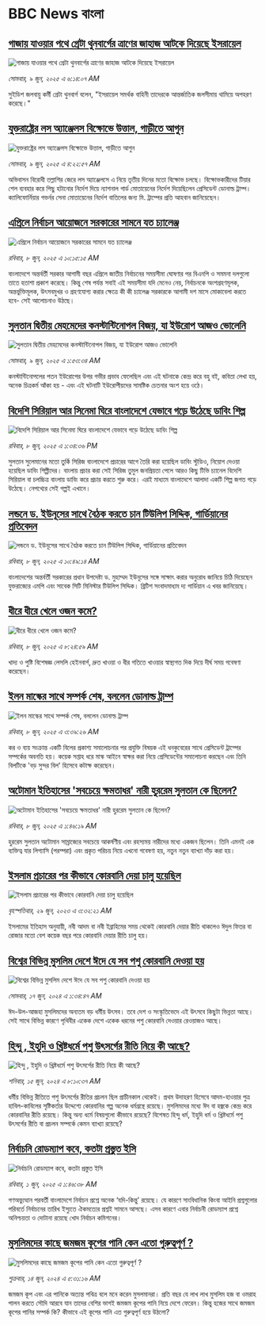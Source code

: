 # BBC News বাংলা## [গাজায় যাওয়ার পথে গ্রেটা থুনবার্গের ত্রাণের জাহাজ আটকে দিয়েছে ইসরায়েল](https://www.bbc.com/bengali/articles/cvg79z0j090o?at_campaign=githubrss)![গাজায় যাওয়ার পথে গ্রেটা থুনবার্গের ত্রাণের জাহাজ আটকে দিয়েছে ইসরায়েল](https://ichef.bbci.co.uk/ace/standard/240/cpsprodpb/8e05/live/f9538f30-44f3-11f0-b6e6-4ddb91039da1.jpg)_সোমবার, ৯ জুন, ২০২৫ এ ৬:১৪:০৭ AM_সুইডিশ জলবায়ু কর্মী গ্রেটা থুনবার্গ বলেন, "ইসরায়েল সমর্থক বাহিনী তাদেরকে আন্তর্জাতিক জলসীমায় থামিয়ে অপহরণ করেছে।"## [যুক্তরাষ্ট্রের লস অ্যাঞ্জেলস বিক্ষোভে উত্তাল, গাড়ীতে আগুন](https://www.bbc.com/bengali/articles/c39xe3xe07jo?at_campaign=githubrss)![যুক্তরাষ্ট্রের লস অ্যাঞ্জেলস বিক্ষোভে উত্তাল, গাড়ীতে আগুন](https://ichef.bbci.co.uk/ace/standard/240/cpsprodpb/a163/live/b674a960-44df-11f0-835b-310c7b938e84.jpg)_সোমবার, ৯ জুন, ২০২৫ এ ৪:২২:৫৭ AM_অভিবাসন বিরোধী তল্লাশির জেরে লস অ্যাঞ্জেলসে এ নিয়ে তৃতীয় দিনের মতো বিক্ষোভ চলছে। বিক্ষোভকারীদের টিয়ার শেল ব্যবহার করে পিছু হটানোর নির্দেশ দিয়ে ন্যাশনাল গার্ড মোতায়েনের নির্দেশ দিয়েছিলেন প্রেসিডেন্ট ডোনাল্ড ট্রাম্প। ক্যালিফোর্নিয়ার গভর্নর সেনা মোতায়েনের নির্দেশ বাতিলের জন্য মি. ট্রাম্পের প্রতি আহবান জানিয়েছেন।## [এপ্রিলে নির্বাচন আয়োজনে সরকারের সামনে যত চ্যালেঞ্জ](https://www.bbc.com/bengali/articles/cx2edg48wryo?at_campaign=githubrss)![এপ্রিলে নির্বাচন আয়োজনে সরকারের সামনে যত চ্যালেঞ্জ](https://ichef.bbci.co.uk/ace/standard/240/cpsprodpb/7c7c/live/2fa62c50-444f-11f0-b7c8-dff14205f20a.jpg)_রবিবার, ৮ জুন, ২০২৫ এ ১০:১৫:১৫ AM_বাংলাদেশে অন্তর্বর্তী সরকার আগামী বছর এপ্রিলে জাতীয় নির্বাচনের সময়সীমা ঘোষণার পর বিএনপি ও সমমনা দলগুলো তাতে হতাশা প্রকাশ করেছে। কিন্তু শেষ পর্যন্ত সবাই এই সময়সীমা যদি মেনেও নেয়, নির্বাচনকে অংশগ্রহণমূলক, অন্তর্ভুক্তিমূলক, উৎসবমুখর ও গ্রহণযোগ্য করার ক্ষেত্রে কী কী চ্যালেঞ্জ সরকারকে আগামী দশ মাসে মোকাবেলা করতে হবে- সেই আলোচনাও উঠছে।## [সুলতান দ্বিতীয় মেহমেদের কনস্টান্টিনোপল বিজয়, যা ইউরোপ আজও ভোলেনি](https://www.bbc.com/bengali/articles/c1kvl33kvv2o?at_campaign=githubrss)![সুলতান দ্বিতীয় মেহমেদের কনস্টান্টিনোপল বিজয়, যা ইউরোপ আজও ভোলেনি](https://ichef.bbci.co.uk/ace/standard/240/cpsprodpb/d7d3/live/6b99f050-3d3f-11f0-bace-e1270fc31f5e.png)_সোমবার, ৯ জুন, ২০২৫ এ ১:৫৩:৩৪ AM_কনস্টান্টিনোপলের পতন ইউরোপের উপর গভীর প্রভাব ফেলেছিল এবং এই ঘটনাকে কেন্দ্র করে বহু বই, কবিতা লেখা হয়, অনেক চিত্রকর্ম আঁকা হয় - এবং এই ঘটনাটি ইউরোপীয়দের সামষ্টিক চেতনার অংশ হয়ে ওঠে।## [বিদেশি সিরিয়াল আর সিনেমা ঘিরে বাংলাদেশে যেভাবে গড়ে উঠেছে ডাবিং শিল্প](https://www.bbc.com/bengali/articles/cn9jq73249do?at_campaign=githubrss)![বিদেশি সিরিয়াল আর সিনেমা ঘিরে বাংলাদেশে যেভাবে গড়ে উঠেছে ডাবিং শিল্প](https://ichef.bbci.co.uk/ace/standard/240/cpsprodpb/243c/live/ea8b7370-411d-11f0-9ac6-c9e2ff3234ce.jpg)_রবিবার, ৮ জুন, ২০২৫ এ ১:৩৪:৩৬ PM_সুলতান সুলেমানের মতো তুর্কি সিরিজ বাংলাদেশে প্রচারের আগে তৈরি করা হয়েছিল ডাবিং স্টুডিও, নিয়োগ দেওয়া হয়েছিল ডাবিং শিল্পীদের। বাংলায় প্রচার করা সেই সিরিজ তুমুল জনপ্রিয়তা পেলে আরও কিছু টিভি চ্যানেল বিদেশি সিরিয়াল বা চলচ্চিত্র বাংলায় ডাবিং করে প্রচার করতে শুরু করে। এরই মাধ্যমে বাংলাদেশে আলাদা একটি শিল্প জগত গড়ে উঠেছে। নেপথ্যের সেই গল্পই এখানে।## [লন্ডনে ড. ইউনূসের সাথে বৈঠক করতে চান টিউলিপ সিদ্দিক, গার্ডিয়ানের প্রতিবেদন](https://www.bbc.com/bengali/articles/cp85xl8d8jzo?at_campaign=githubrss)![লন্ডনে ড. ইউনূসের সাথে বৈঠক করতে চান টিউলিপ সিদ্দিক, গার্ডিয়ানের প্রতিবেদন](https://ichef.bbci.co.uk/ace/standard/240/cpsprodpb/f20d/live/c0b50af0-4453-11f0-b6e6-4ddb91039da1.jpg)_রবিবার, ৮ জুন, ২০২৫ এ ১০:৪৯:১৪ AM_বাংলাদেশের অন্তর্বর্তী সরকারের প্রধান উপদেষ্টা ড. মুহাম্মদ ইউনূসের সঙ্গে সাক্ষাৎ করার অনুরোধ জানিয়ে চিঠি দিয়েছেন যুক্তরাজ্যের এমপি এবং সাবেক সিটি মিনিস্টার টিউলিপ সিদ্দিক।  ব্রিটিশ সংবাদমাধ্যম দ্য গার্ডিয়ান এ খবর জানিয়েছে।## [ধীরে ধীরে খেলে ওজন কমে?](https://www.bbc.com/bengali/articles/c0qn2dq10qko?at_campaign=githubrss)![ধীরে ধীরে খেলে ওজন কমে?](https://ichef.bbci.co.uk/ace/standard/240/cpsprodpb/88ff/live/8feda290-227c-11f0-baa4-edee089804d2.jpg)_রবিবার, ৮ জুন, ২০২৫ এ ৮:২৪:৫৯ AM_খাদ্য ও পুষ্টি বিশেষজ্ঞ লেসলি হেইনবার্গ, দ্রুত খাওয়া ও ধীর গতিতে খাওয়ার স্বাস্থ্যগত দিক দিয়ে দীর্ঘ সময় গবেষণা করেছেন।## [ইলন মাস্কের সাথে সম্পর্ক শেষ, বললেন ডোনাল্ড ট্রাম্প](https://www.bbc.com/bengali/articles/czx0qgxlkw7o?at_campaign=githubrss)![ইলন মাস্কের সাথে সম্পর্ক শেষ, বললেন ডোনাল্ড ট্রাম্প](https://ichef.bbci.co.uk/ace/standard/240/cpsprodpb/52e1/live/43f5bc80-4417-11f0-b6e6-4ddb91039da1.jpg)_রবিবার, ৮ জুন, ২০২৫ এ ৩:৩৯:২৬ AM_কর ও ব্যয় সংক্রান্ত একটি বিলের প্রকাশ্য সমালোচনার পর প্রযুক্তি বিষয়ক এই ধনকুবেরের সাথে প্রেসিডেন্ট ট্রাম্পের সম্পর্কের অবনতি হয়। কয়েক সপ্তাহ ধরে মাস্ক আইনে স্বাক্ষর করা নিয়ে প্রেসিডেন্টের সমালোচনা করছেন এবং তিনি বিলটিকে 'বড় সুন্দর বিল' হিসেবে কটাক্ষ করেছেন।## [অটোমান ইতিহাসের 'সবচেয়ে ক্ষমতাধর' নারী হুররেম সুলতান কে ছিলেন?](https://www.bbc.com/bengali/articles/creqr0yy98zo?at_campaign=githubrss)![অটোমান ইতিহাসের 'সবচেয়ে ক্ষমতাধর' নারী হুররেম সুলতান কে ছিলেন?](https://ichef.bbci.co.uk/ace/standard/240/cpsprodpb/42ee/live/88e8a5e0-273a-11f0-8c66-ebf25fc2cfef.jpg)_রবিবার, ৮ জুন, ২০২৫ এ ১:৪৬:১৯ AM_হুররেম সুলতান অটোমান সাম্রাজ্যের সবচেয়ে আকর্ষণীয় এবং রহস্যময় নারীদের মধ্যে একজন ছিলেন। তিনি এমনই এক ব্যক্তিত্ব যার লিগ্যাসি (পরম্পরা) এবং প্রকৃত পরিচয় নিয়ে এখনো গবেষণা হয়, নতুন নতুন ব্যাখ্যা দাঁড় করা হয়।## [ইসলাম প্রচারের পর কীভাবে কোরবানি দেয়া চালু হয়েছিল](https://www.bbc.com/bengali/articles/c4n94jv8gn5o?at_campaign=githubrss)![ইসলাম প্রচারের পর কীভাবে কোরবানি দেয়া চালু হয়েছিল](https://ichef.bbci.co.uk/ace/standard/240/cpsprodpb/5867/live/ccd48d20-14fc-11ee-816c-eb33efffe2a0.jpg)_বৃহস্পতিবার, ২৯ জুন, ২০২৩ এ ৩:৩২:২১ AM_ইসলামের ইতিহাস অনুযায়ী, নবী আদম বা নবী ইব্রাহিমের সময় থেকেই কোরবানি দেয়ার রীতি থাকলেও ঈদুল ফিতর বা রোজার মতো বেশ কয়েক বছর পরে কোরবানি দেয়ার রীতি চালু হয়।## [বিশ্বের বিভিন্ন মুসলিম দেশে ঈদে যে সব পশু কোরবানি দেওয়া হয়](https://www.bbc.com/bengali/articles/cw00273x4g6o?at_campaign=githubrss)![বিশ্বের বিভিন্ন মুসলিম দেশে ঈদে যে সব পশু কোরবানি দেওয়া হয়](https://ichef.bbci.co.uk/ace/standard/240/cpsprodpb/93f5/live/12e84010-2bcf-11ef-a88c-091dd981830a.jpg)_সোমবার, ১৭ জুন, ২০২৪ এ ১:৩৪:৪৭ AM_ঈদ-উল-আজহা মুসলিমদের অন্যতম বড় ধর্মীয় উৎসব। তবে দেশ ও সংস্কৃতিভেদে এই উৎসবে কিছুটা ভিন্নতা আছে। সেই সাথে বিভিন্ন কারণে পৃথিবীর একেক দেশে একেক ধরনের পশু কোরবানি দেওয়ার রেওয়াজও আছে।## [হিন্দু , ইহুদি ও খ্রিষ্টধর্মে পশু উৎসর্গের রীতি নিয়ে কী আছে?](https://www.bbc.com/bengali/articles/cyxxpnyl9geo?at_campaign=githubrss)![হিন্দু , ইহুদি ও খ্রিষ্টধর্মে পশু উৎসর্গের রীতি নিয়ে কী আছে?](https://ichef.bbci.co.uk/ace/standard/240/cpsprodpb/4e14/live/880d8b70-255d-11ef-b3df-572685bc76f0.jpg)_শনিবার, ১৫ জুন, ২০২৪ এ ৮:১০:৩৭ AM_ধর্মীয় বিভিন্ন রীতিতে পশু উৎসর্গের রীতির প্রচলন ছিল প্রাচীনকাল থেকেই। প্রথম উদাহরণ হিসেবে আদম-হাওয়ার পুত্র হাবিল-কাবিলের সৃষ্টিকর্তার উদ্দেশ্যে কোরবানির গল্প অনেক ধর্মগ্রন্থে রয়েছে। মুসলিমদের মধ্যে ঈদ বা হজ্বকে কেন্দ্র করে কোরবানির রীতি রয়েছে। কিন্তু অন্য ধর্মে বিষয়গুলো কীভাবে রয়েছে? বিশেষত হিন্দু ধর্ম, ইহুদি ধর্ম ও খ্রিষ্টধর্মে পশু উৎসর্গের রীতি বা প্রচলন সম্পর্কে কেমন ব্যাখ্যা রয়েছে?## [নির্বাচনি রোডম্যাপ কবে, কতটা প্রস্তুত ইসি](https://www.bbc.com/bengali/articles/c1wdw2g4p2vo?at_campaign=githubrss)![নির্বাচনি রোডম্যাপ কবে, কতটা প্রস্তুত ইসি](https://ichef.bbci.co.uk/ace/standard/240/cpsprodpb/5c7f/live/722040a0-2b5b-11f0-8f57-b7237f6a66e6.jpg)_রবিবার, ১ জুন, ২০২৫ এ ১:৪৬:৩৮ AM_গণঅভ্যুত্থান পরবর্তী বাংলাদেশে নির্বাচন প্রশ্নে অনেক ‘যদি-কিন্তু’ রয়েছে। যে কারণে সাংবিধানিক কিংবা আইনি প্রশ্নগুলোর পরিবর্তে নির্বাচনের তারিখ ইস্যুতে ঐকমত্যের প্রশ্নই সামনে আসছে। এসব কারণে এবার নির্বাচনী রোডম্যাপ প্রশ্নে অনিশ্চয়তা ও দোটানা রয়েছে খোদ নির্বাচন কমিশনের।## [মুসলিমদের কাছে জমজম কূপের পানি কেন এতো গুরুত্বপূর্ণ ?](https://www.bbc.com/bengali/articles/cd11r0g4564o?at_campaign=githubrss)![মুসলিমদের কাছে জমজম কূপের পানি কেন এতো গুরুত্বপূর্ণ ?](https://ichef.bbci.co.uk/ace/standard/240/cpsprodpb/e431/live/e3d2efb0-2a10-11ef-b3b8-ed2dd2d12607.jpg)_শুক্রবার, ১৪ জুন, ২০২৪ এ ৫:৩১:১৬ AM_জমজম কূপ এবং এর পানিকে অত্যন্ত পবিত্র বলে মনে করেন মুসলমানরা। প্রতি বছর যে লাখ লাখ মুসলিম হজ বা ওমরাহ পালন করতে সৌদি আরবে যান তাদের বেশির ভাগই জমজম কূপের পানি নিয়ে দেশে ফেরেন। কিন্তু হজের সাথে জমজম কূপের পানির সম্পর্ক কি? কীভাবে এই কূপের পানি এত গুরুত্বপূর্ণ হয়ে উঠলো?
